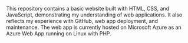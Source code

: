 This repository contains a basic website built with HTML, CSS, and JavaScript, demonstrating my understanding of web applications. It also reflects my experience with GitHub, web app deployment, and maintenance. The web app is currently hosted on Microsoft Azure as an Azure Web App running on Linux with PHP.
